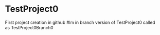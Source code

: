 # TestProject0
First project creation in github
#Im in branch version of TestProject0 called as TestProject0Branch0
